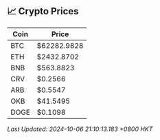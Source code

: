 ## 📈 Crypto Prices

| Coin | Price |
| ---- | ----- |
| BTC | $62282.9828 |
| ETH | $2432.8702 |
| BNB | $563.8823 |
| CRV | $0.2566 |
| ARB | $0.5547 |
| OKB | $41.5495 |
| DOGE | $0.1098 |

_Last Updated: 2024-10-06 21:10:13.183 +0800 HKT_